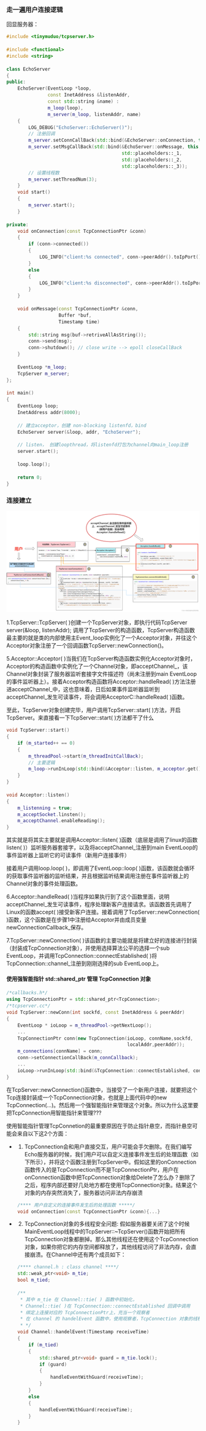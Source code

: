 ### 走一遍用户连接逻辑

回显服务器：
```C++
#include <tinymuduo/tcpserver.h>

#include <functional>
#include <string>

class EchoServer
{
public:
    EchoServer(EventLoop *loop,
               const InetAddress &listenAddr,
               const std::string &name) : 
               m_loop(loop),
               m_server(m_loop, listenAddr, name)
    {
        LOG_DEBUG("EchoServer::EchoServer()");
        // 注册回调
        m_server.setConnCallBack(std::bind(&EchoServer::onConnection, this, std::placeholders::_1));
        m_server.setMsgCallBack(std::bind(&EchoServer::onMessage, this,
                                          std::placeholders::_1,
                                          std::placeholders::_2,
                                          std::placeholders::_3));
        // 设置线程数
        m_server.setThreadNum(3);
    }
    void start()
    {
        m_server.start();
    }

private:
    void onConnection(const TcpConnectionPtr &conn)
    {
        if (conn->connected())
        {
            LOG_INFO("client:%s connected", conn->peerAddr().toIpPort().c_str());
        }
        else
        {
            LOG_INFO("client:%s disconnected", conn->peerAddr().toIpPort().c_str());
        }
    }

    void onMessage(const TcpConnectionPtr &conn,
                   Buffer *buf,
                   Timestamp time)
    {
        std::string msg(buf->retriveAllAsString());
        conn->send(msg);
        conn->shutdown(); // close write --> epoll closeCallBack
    }

    EventLoop *m_loop;
    TcpServer m_server;
};

int main()
{
    EventLoop loop;
    InetAddress addr(8000);

    // 建立acceptor，创建 non-blocking listenfd，bind
    EchoServer server(&loop, addr, "EchoServer");

    // listen， 创建loopthread，将listenfd打包为channel向main_loop注册
    server.start();

    loop.loop();

    return 0;
}
```

### 连接建立

![alt text](photos/connect.png)

1.TcpServer::TcpServer( )创建一个TcpServer对象，即执行代码TcpServer server(&loop, listenAddr); 调用了TcpServer的构造函数，TcpServer构造函数最主要的就是类的内部使用主Event_loop实例化了一个Acceptor对象，并往这个Acceptor对象注册了一个回调函数TcpServer::newConnection()。

5.Acceptor::Acceptor( )当我们在TcpServer构造函数实例化Acceptor对象时，Acceptor的构造函数中实例化了一个Channel对象，即acceptChannel_，该Channel对象封装了服务器监听套接字文件描述符（尚未注册到main EventLoop的事件监听器上）。接着Acceptor构造函数将Acceptor::handleRead( )方法注册进acceptChannel_中，这也意味着，日后如果事件监听器监听到acceptChannel_发生可读事件，将会调用AcceptorC::handleRead( )函数。

至此，TcpServer对象创建完毕，用户调用TcpServer::start( )方法，开启TcpServer。来直接看一下TcpServer::start( )方法都干了什么
```C++
void TcpServer::start()
{
    if (m_started++ == 0)
    {
        m_threadPool->start(m_threadInitCallBack);
        // 主要逻辑
        m_loop->runInLoop(std::bind(&Acceptor::listen, m_acceptor.get()));
    }
}

void Acceptor::listen()
{
    m_listenning = true;
    m_acceptSocket.linsten();
    m_acceptChannel.enableReading();
}
```
其实就是将其实主要就是调用Acceptor::listen( )函数（底层是调用了linux的函数listen( )）监听服务器套接字，以及将acceptChannel_注册到main EventLoop的事件监听器上监听它的可读事件（新用户连接事件）

接着用户调用loop.loop( )，即调用了EventLoop::loop( )函数，该函数就会循环的获取事件监听器的监听结果，并且根据监听结果调用注册在事件监听器上的Channel对象的事件处理函数。

6.Acceptor::handleRead( )当程序如果执行到了这个函数里面，说明acceptChannel_发生可读事件，程序处理新客户连接请求。该函数首先调用了Linux的函数accept( )接受新客户连接。接着调用了TcpServer::newConnection( )函数，这个函数是在步骤1中注册给Acceptor并由成员变量newConnectionCallback_保存。

7.TcpServer::newConnection( )该函数的主要功能就是将建立好的连接进行封装（封装成TcpConnection对象），并使用选择算法公平的选择一个sub EventLoop，并调用TcpConnection::connectEstablished( )将TcpConnection::channel_注册到刚刚选择的sub EventLoop上。


#### 使用强智能指针 std::shared_ptr 管理 TcpConnection 对象

```C++
/*callbacks.h*/
using TcpConnectionPtr = std::shared_ptr<TcpConnection>;
/*tcpserver.cc*/
void TcpServer::newConn(int sockfd, const InetAddress & peerAddr)
{
    EventLoop * ioLoop = m_threadPool->getNextLoop();
    ...
    TcpConnectionPtr conn(new TcpConnection(ioLoop, connName,sockfd,
                                            localAddr,peerAddr));
    m_connections[connName] = conn;
    conn->setConnectionCallBack(m_connCallback);
    ...
    ioLoop->runInLoop(std::bind(&TcpConnection::connectEstablished, conn));
}
```

在TcpServer::newConnection()函数中，当接受了一个新用户连接，就要把这个Tcp连接封装成一个TcpConnection对象，也就是上面代码中的new TcpConnection(…)。然后用一个强智能指针来管理这个对象。所以为什么这里要把TcpConnection用智能指针来管理???

使用智能指针管理TcpConnetion的最重要原因在于防止指针悬空，而指针悬空可能会来自以下这2个方面：
- 1. TcpConnection会和用户直接交互，用户可能会手欠删除。在我们编写Echo服务器的时候，我们用户可以自定义连接事件发生后的处理函数（如下所示），并将这个函数注册到TcpServer中。假如这里的onConnection函数传入的是TcpConnection而不是TcpConnectionPtr，用户在onConnection函数中把TcpConnection对象给Delete了怎么办？删除了之后，程序内部还要好几处地方都在使用TcpConnection对象。结果这个对象的内存突然消失了，服务器访问非法内存崩溃
```C++
    /**** 用户自定义的连接事件发生后的处理函数 *****/
    void onConnection(const TcpConnectionPtr &conn){...}
```
- 2. TcpConnection对象的多线程安全问题: 假如服务器要关闭了这个时候MainEventLoop线程中的TcpServer::~TcpServer()函数开始把所有TcpConnection对象都删掉。那么其他线程还在使用这个TcpConnection对象，如果你把它的内存空间都释放了，其他线程访问了非法内存，会直接崩溃。在Channel中还有两个成员如下：
```C++
    /**** channel.h : class channel ****/ 
    std::weak_ptr<void> m_tie;
    bool m_tied;

    /**
     * 其中 m_tie 在 Channel::tie( ) 函数中初始化，
     * Channel::tie( )在 TcpConnection::connectEstablished 回调中调用
     * 绑定上连接对应的 TcpConnectionPtr上，充当一个观察者
     * 在 channel 的 handelEvent 函数中，使用观察者，TcpConnection 对象的线程安全
     * */ 
    void Channel::handelEvent(Timestamp receiveTime)
    {
        if (m_tied)
        {
            std::shared_ptr<void> guard = m_tie.lock();
            if (guard)
            {
                handleEventWithGuard(receiveTime);
            }
        }
        else
        {
            handleEventWithGuard(receiveTime);
        }
    }
```


